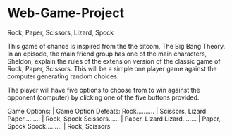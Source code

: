 # Web-Game-Project

Rock, Paper, Scissors, Lizard, Spock

This game of chance is inspired from the the sitcom, The Big Bang Theory. In an episode, the main friend group has one of the main characters, Sheldon, explain the rules of the extension version of the classic game of Rock, Paper, Scissors.
This will be a simple one player game against the computer generating random choices.

The player will have five options to choose from to win against the opponent (computer) by clicking one of the five buttons provided.

Game Options: | Game Option Defeats:
Rock.......... | Scissors, Lizard
Paper......... | Rock, Spock
Scissors...... | Paper, Lizard
Lizard........ | Paper, Spock
Spock......... | Rock, Scissors
